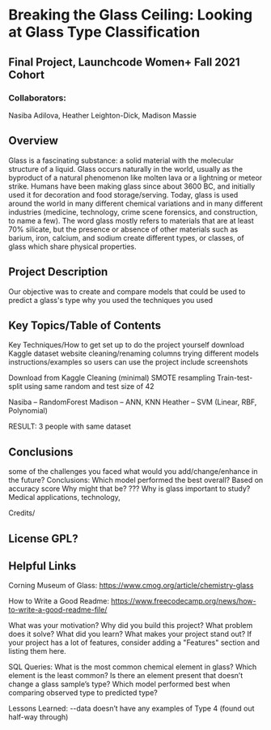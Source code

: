 # Breaking the Glass Ceiling: Looking at Glass Type Classification
## Final Project, Launchcode Women+ Fall 2021 Cohort

### Collaborators:

Nasiba Adilova, Heather Leighton-Dick, Madison Massie


## Overview
Glass is a fascinating substance: a solid material with the molecular structure of a liquid. Glass occurs naturally in the world, usually as the byproduct of a natural phenomenon like molten lava or a lightning or meteor strike. Humans have been making glass since about 3600 BC, and initially used it for decoration and food storage/serving. Today, glass is used around the world in many different chemical variations and in many different industries (medicine, technology, crime scene forensics, and construction, to name a few). The word glass mostly refers to materials that are at least 70% silicate, but the presence or absence of other materials such as barium, iron, calcium, and sodium create different types, or classes, of glass which share physical properties.

## Project Description
  Our objective was to create and compare models that could be used to predict a glass's type
  why you used the techniques you used
  
  
## Key Topics/Table of Contents

Key Techniques/How to get set up to do the project yourself
  download Kaggle dataset
    website
  cleaning/renaming columns
  trying different models
  instructions/examples so users can use the project
  include screenshots


Download from Kaggle
Cleaning (minimal)
SMOTE resampling
Train-test-split using same random  and test size of 42

Nasiba – RandomForest
Madison – ANN, KNN
Heather – SVM (Linear, RBF, Polynomial)

RESULT: 3 people with same dataset

## Conclusions
  some of the challenges you faced
  what would you add/change/enhance in the future?
  Conclusions:
Which model performed the best overall? Based on accuracy score
Why might that be? ???
Why is glass important to study?  Medical applications, technology, 

Credits/

## License GPL?

## Helpful Links
Corning Museum of Glass: 
https://www.cmog.org/article/chemistry-glass

How to Write a Good Readme: 
https://www.freecodecamp.org/news/how-to-write-a-good-readme-file/



What was your motivation?
Why did you build this project?
What problem does it solve?
What did you learn?
What makes your project stand out?
If your project has a lot of features, consider adding a "Features" section and listing them here.




SQL Queries:
What is the most common chemical element in glass?
Which element is the least common?
Is there an element present that doesn’t change a glass sample’s type?
Which model performed best when comparing observed type to predicted type?

Lessons Learned: --data doesn’t have any examples of Type 4 (found out half-way through)


